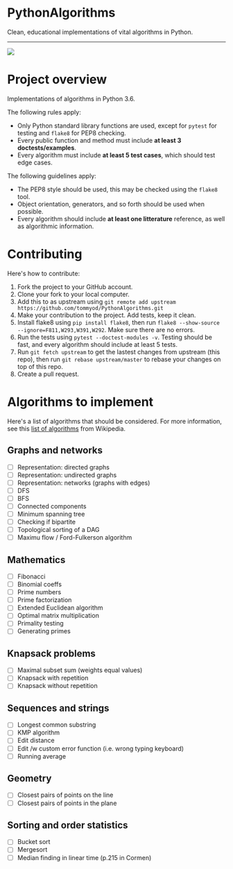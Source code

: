 # PythonAlgorithms
Clean, educational implementations of vital algorithms in Python.

------

![](https://api.travis-ci.org/tommyod/PythonAlgorithms.svg?branch=master)

# Project overview

Implementations of algorithms in Python 3.6.

The following rules apply:

- Only Python standard library functions are used, except for `pytest` for testing and `flake8` for PEP8 checking.
- Every public function and method must include **at least 3 doctests/examples**.
- Every algorithm must include **at least 5 test cases**, which should test edge cases.

The following guidelines apply:

- The PEP8 style should be used, this may be checked using the `flake8` tool.
- Object orientation, generators, and so forth should be used when possible.
- Every algorithm should include **at least one litterature** reference, as well as algorithmic information.

# Contributing

Here's how to contribute:

1. Fork the project to your GitHub account.
2. Clone your fork to your local computer.
3. Add this to as upstream using `git remote add upstream https://github.com/tommyod/PythonAlgorithms.git`
4. Make your contribution to the project. Add tests, keep it clean.
5. Install flake8 using `pip install flake8`, then run `flake8 --show-source --ignore=F811,W293,W391,W292`. Make sure there are no errors.
6. Run the tests using `pytest --doctest-modules -v`. Testing should be fast, and every algorithm should include at least 5 tests.
7. Run `git fetch upstream` to get the lastest changes from upstream (this repo),
   then run `git rebase upstream/master` to rebase your changes on top of this repo.
8. Create a pull request.

# Algorithms to implement

Here's a list of algorithms that should be considered.
For more information, see this [list of algorithms](https://en.wikipedia.org/wiki/List_of_algorithms) from Wikipedia.

## Graphs and networks

- [ ] Representation: directed graphs
- [ ] Representation: undirected graphs
- [ ] Representation: networks (graphs with edges)
- [ ] DFS
- [ ] BFS
- [ ] Connected components
- [ ] Minimum spanning tree
- [ ] Checking if bipartite
- [ ] Topological sorting of a DAG
- [ ] Maximu flow / Ford-Fulkerson algorithm

## Mathematics

- [ ] Fibonacci
- [ ] Binomial coeffs
- [ ] Prime numbers
- [ ] Prime factorization
- [ ] Extended Euclidean algorithm
- [ ] Optimal matrix multiplication
- [ ] Primality testing
- [ ] Generating primes

## Knapsack problems

- [ ] Maximal subset sum (weights equal values)
- [ ] Knapsack with repetition
- [ ] Knapsack without repetition

## Sequences and strings

- [ ] Longest common substring
- [ ] KMP algorithm
- [ ] Edit distance
- [ ] Edit /w custom error function (i.e. wrong typing keyboard)
- [ ] Running average

## Geometry

- [ ] Closest pairs of points on the line
- [ ] Closest pairs of points in the plane

## Sorting and order statistics
- [ ] Bucket sort
- [ ] Mergesort
- [ ] Median finding in linear time (p.215 in Cormen)
